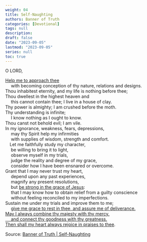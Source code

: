 ```yaml
---
weight: 04
title: Self-Naughting
authors: Banner of Truth
categories: [Devotional]
tags: null
description: 
draft: false
date: "2023-09-05"
lastmod: "2023-09-05"
series: null
toc: true
---
```


<!--more-->

<!-- Tab links -->

O LORD,

<u class = "red">Help me to approach thee</u>
<br>&emsp;  with becoming conception of thy nature, relations and designs.
<br>Thou inhabitest eternity, and my life is nothing before thee;
<br>Thou dwellest in the highest heaven and
<br>&emsp;  this cannot contain thee; I live in a house of clay.
<br>Thy power is almighty; I am crushed before the moth.
<br>Thy understanding is infinite;
<br>&emsp;   I know nothing as I ought to know.
<br>Thou canst not behold evil; I am vile.
<br>In my ignorance, weakness, fears, depressions,
<br>&emsp;  may thy Spirit help my infirmities
<br>&emsp;    with supplies of wisdom, strength and comfort.
<br>&emsp;Let me faithfully study my character,
<br>&emsp;  be willing to bring it to light,
<br>&emsp;  observe myself in my trials,
<br>&emsp;  judge the reality and degree of my grace,
<br>&emsp;  consider how I have been ensnared or overcome.
<br>Grant that I may never trust my heart,
<br>&emsp;  depend upon any past experiences,
<br>&emsp;  magnify any present resolutions,
<br>&emsp;  but <u class = "red">be strong in the grace of Jesus</u>:
<br>&emsp;  that I may know how to obtain relief from a guilty conscience
<br>&emsp;  without feeling reconciled to my imperfections.
<br>Sustain me under my trials and improve them to me;
<br>&emsp;  <u class = "red">give me grace to rest in thee, and assure me of deliverance.
<br>May I always combine thy majesty with thy mercy,
<br>&emsp;  and connect thy goodness with thy greatness.
<br>Then shall my heart always rejoice in praises to thee</u>.
  
Source: <a href = "https://banneroftruth.org/us/devotional/self-noughting/" target="_blank" rel="noopener noreferrer">Banner of Truth | Self-Naughting</a>